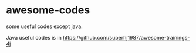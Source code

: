 # awesome-codes

some useful codes except java.

Java useful codes is in https://github.com/superhj1987/awesome-trainings-4j
